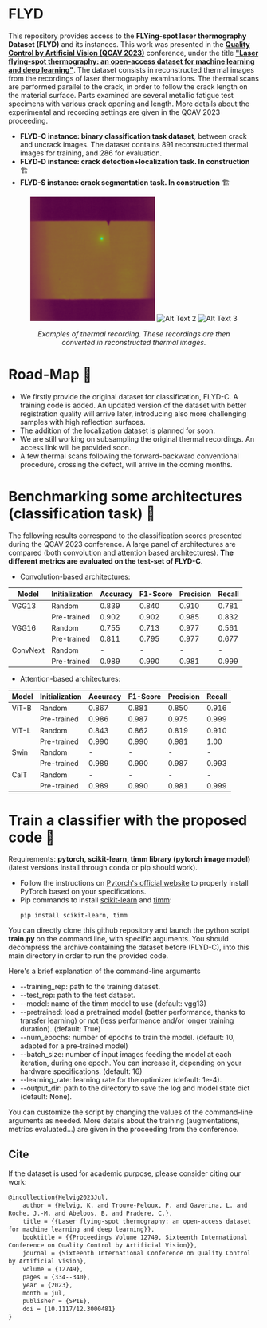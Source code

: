 # FLYD
This repository provides access to the **FLYing-spot laser thermography Dataset (FLYD)** and its instances. This work was presented in the [**Quality Control by Artificial Vision (QCAV 2023)**](https://qcav2023.sciencesconf.org/) conference, under the title [**"Laser flying-spot thermography: an open-access dataset for machine learning and deep learning"**](https://www.spiedigitallibrary.org/conference-proceedings-of-spie/12749/127491A/Laser-flying-spot-thermography--an-open-access-dataset-for/10.1117/12.3000481.short). The dataset consists in reconstructed thermal images from the recordings of laser thermography examinations. The thermal scans are performed parallel to the crack, in order to follow the crack length on the material surface. Parts examined are several metallic fatigue test specimens with various crack opening and length. More details about the experimental and recording settings are given in the QCAV 2023 proceeding.

- **FLYD-C instance: binary classification task dataset**, between crack and uncrack images. The dataset contains 891 reconstructed thermal images for training, and 286 for evaluation.
- **FLYD-D instance: crack detection+localization task. In construction** :building_construction:	
- **FLYD-S instance: crack segmentation task. In construction** :building_construction:	

<!-- Align images to the center -->
<figure>
<p align="center">
  <img src="illustrations\example_scan1.gif" alt="Alt Text 1" width="250" height="250">
  <img src="illustrations\example_scan2.gif" alt="Alt Text 2" width="250" height="250">
  <img src="illustrations\example_scan3.gif" alt="Alt Text 3" width="250" height="250">
</p>
<figcaption style="text-align: center; font-style: italic;"> <p> <i> Examples of thermal recording. These recordings are then converted in reconstructed thermal images. </i> </p> </figcaption>
</figure>

# Road-Map :construction:
-  We firstly provide the original dataset for classification, FLYD-C. A training code is added. An updated version of the dataset with better registration quality will arrive later, introducing also more challenging samples with high reflection surfaces. 
-  The addition of the localization dataset is planned for soon. 
-  We are still working on subsampling the original thermal recordings. An access link will be provided soon. 
-  A few thermal scans following the forward-backward conventional procedure, crossing the defect, will arrive in the coming months.

# Benchmarking some architectures (classification task) :memo:
The following results correspond to the classification scores presented during the QCAV 2023 conference. A large panel of architectures are compared (both convolution and attention based architectures). **The different metrics are evaluated on the test-set of FLYD-C**.

- Convolution-based architectures:

| Model           | Initialization | Accuracy |  F1-Score | Precision | Recall |
|-----------------|----------------|----------|-----------|-----------|--------|
| VGG13           | Random         | 0.839    | 0.840     | 0.910     | 0.781  |
|                 | Pre-trained    | 0.902    | 0.902     | 0.985     | 0.832  |
| VGG16           | Random         | 0.755    | 0.713     | 0.977     | 0.561  |
|                 | Pre-trained    | 0.811    | 0.795     | 0.977     | 0.677  |
| ConvNext        | Random         | -        | -         | -         | -      |
|                 | Pre-trained    | 0.989    | 0.990     | 0.981     | 0.999  |


- Attention-based architectures: 

| Model           | Initialization | Accuracy |  F1-Score | Precision | Recall |
|-----------------|----------------|----------|-----------|-----------|--------|
| ViT-B           | Random         | 0.867    | 0.881     | 0.850     | 0.916  |
|                 | Pre-trained    | 0.986    | 0.987     | 0.975     | 0.999  |
| ViT-L           | Random         | 0.843    | 0.862     | 0.819     | 0.910  |
|                 | Pre-trained    | 0.990    | 0.990     | 0.981     | 1.00   |
| Swin            | Random         | -        | -         | -         | -      |
|                 | Pre-trained    | 0.989     | 0.990    | 0.987     | 0.993  |
| CaiT            | Random         | -        | -         | -         | -      |
|                 | Pre-trained    | 0.989     | 0.990    | 0.981     | 0.999  |

# Train a classifier with the proposed code :rocket:	
Requirements: **pytorch, scikit-learn, timm library (pytorch image model)** (latest versions install through conda or pip should work).
- Follow the instructions on [Pytorch's official website](https://pytorch.org/) to properly install PyTorch based on your specifications.
- Pip commands to install [scikit-learn](https://scikit-learn.org/stable/) and [timm](https://timm.fast.ai/):
  ```
  pip install scikit-learn, timm 
  ```

You can directly clone this github repository and launch the python script <strong> train.py </strong> on the command line, with specific arguments. You should decompress the archive containing the dataset before (FLYD-C), into this main directory in order to run the provided code.

Here's a brief explanation of the command-line arguments
- --training_rep: path to the training dataset.
- --test_rep: path to the test dataset.
- --model: name of the timm model to use (default: vgg13)
- --pretrained: load a pretrained model (better performance, thanks to transfer learning) or not (less performance and/or longer training duration). (default: True)  
- --num_epochs: number of epochs to train the model. (default: 10, adapted for a pre-trained model) 
- --batch_size: number of input images feeding the model at each iteration, during one epoch. You can increase it, depending on your hardware specifications. (default: 16) 
- --learning_rate: learning rate for the optimizer (default: 1e-4).
- --output_dir: path to the directory to save the log and model state dict (default: None).

You can customize the script by changing the values of the command-line arguments as needed. More details about the training (augmentations, metrics evaluated...) are given in the proceeding from the conference. 

## Cite
If the dataset is used for academic purpose, please consider citing our work: 

```
@incollection{Helvig2023Jul,
	author = {Helvig, K. and Trouve-Peloux, P. and Gaverina, L. and Roche, J.-M. and Abeloos, B. and Pradere, C.},
	title = {{Laser flying-spot thermography: an open-access dataset for machine learning and deep learning}},
	booktitle = {{Proceedings Volume 12749, Sixteenth International Conference on Quality Control by Artificial Vision}},
	journal = {Sixteenth International Conference on Quality Control by Artificial Vision},
	volume = {12749},
	pages = {334--340},
	year = {2023},
	month = jul,
	publisher = {SPIE},
	doi = {10.1117/12.3000481}
}
```
